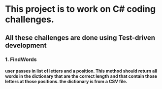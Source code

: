 # This project is to work on C# coding challenges.

## All these challenges are done using Test-driven development

 ###  1. FindWords 
####	user passes in list of letters and a position. This method should return all words in the dictionary that are the correct length and that contain those letters at those positions. the dictionary is from a CSV file.
   
